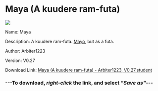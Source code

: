 # Maya (A kuudere ram-futa)

<img src = "https://raw.githubusercontent.com/Arbiter1223/Koukou-Gurashi-Custom-Students/master/Students/Files/Maya%20(A%20kuudere%20ram-futa).png">

Name: Maya

Description: A kuudere ram-futa. <a href="Mayo%20(A%20kuudere%20ram-girl).md">Mayo</a>, but as a futa.

Author: Arbiter1223

Version: V0.27

Download Link: <a href="https://raw.githubusercontent.com/Arbiter1223/Koukou-Gurashi-Custom-Students/master/Students/Files/Maya%20(A%20kuudere%20ram-futa)%20-%20Arbiter1223%2C%20V0.27.student">Maya (A kuudere ram-futa) - Arbiter1223, V0.27.student</a>

### ---**To download, _right-click_ the link, and select _"Save as"_**---

